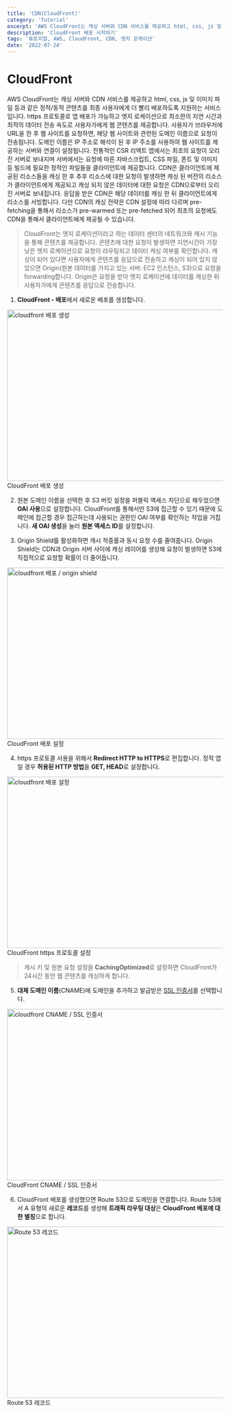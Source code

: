 ```yaml
---
title: 'CDN(CloudFront)'
category: 'Tutorial'
excerpt: 'AWS CloudFront는 캐싱 서버와 CDN 서비스를 제공하고 html, css, js 및 이미지 파일 등과 같은 정적/동적 콘텐츠를 최종 사용자에게 더 빨리 배포하도록 지원하는 서비스입니다.'
description: 'CloudFront 배포 시작하기'
tags: '튜토리얼, AWS, CloudFront, CDN, 엣지 로케이션'
date: '2022-07-24'
---
```


# CloudFront

AWS CloudFront는 캐싱 서버와 CDN 서비스를 제공하고 html, css, js 및 이미지 파일 등과 같은 정적/동적 콘텐츠를 최종 사용자에게 더 빨리 배포하도록 지원하는 서비스입니다. https 프로토콜로 앱 배포가 가능하고 엣지 로케이션으로 최소한의 지연 시간과 최적의 데이터 전송 속도로 사용자가에게 웹 콘텐츠를 제공합니다. 사용자가 브라우저에 URL을 한 후 웹 사이트를 요청하면, 해당 웹 사이트와 관련된 도메인 이름으로 요청이 전송됩니다. 도메인 이름은 IP 주소로 해석이 된 후 IP 주소를 사용하여 웹 사이트를 제공하는 서버와 연결이 설정됩니다. 전통적인 CSR 리액트 앱에서는 최초의 요청이 오리진 서버로 보내지며 서버에서는 요청에 따른 자바스크립트, CSS 파일, 폰트 및 이미지 등 빌드에 필요한 정적인 파일들을 클라이언트에 제공합니다. CDN은 클라이언트에 제공된 리소스들을 캐싱 한 후 추후 리소스에 대한 요청이 발생하면 캐싱 된 버전의 리소스가 클라이언트에게 제공되고 캐싱 되지 않은 데이터에 대한 요청은 CDN으로부터 오리진 서버로 보내집니다. 응답을 받은 CDN은 해당 데이터를 캐싱 한 뒤 클라이언트에게 리소스를 서빙합니다. 다만 CDN의 캐싱 전략은 CDN 설정에 따라 다르며 pre-fetching을 통해서 리소스가 pre-warmed 또는 pre-fetched 되어 최초의 요청에도 CDN을 통해서 클라이언트에게 제공될 수 있습니다.

>CloudFront는 엣지 로케이션이라고 하는 데이터 센터의 네트워크와 캐시 기능을 통해 콘텐츠를 제공합니다. 콘텐츠에 대한 요청이 발생하면 지연시간이 가장 낮은 엣지 로케이션으로 요청이 라우팅되고 데이터 캐싱 여부를 확인합니다. 캐싱이 되어 있다면 사용자에게 콘텐츠를 응답으로 전송하고 캐싱이 되어 있지 않았으면 Origin(원본 데이터를 가지고 있는 서버: EC2 인스턴스, S3)으로 요청을 forwarding합니다. Origin은 요청을 받아 엣지 로케이션에 데이터를 캐싱한 뒤 사용자가에게 콘텐츠를 응답으로 전송합니다.

1. **CloudFront - 배포**에서 새로운 배포를 생성합니다.

<img src="/assets/markdown-image/Tutorial-AWS-CDN(cloudfront)/cloudfront1.png" alt="cloudfront 배포 생성" width="850" height="400">
<span>CloudFront 배포 생성</span>

2. 원본 도메인 이름을 선택한 후 S3 버킷 설정을 퍼블릭 액세스 차단으로 해두었으면 **OAI 사용**으로 설정합니다. CloudFront를 통해서만 S3에 접근할 수 있기 때문에 도메인에 접근할 경우 접근하는데 사용되는 권한인 OAI 여부를 확인하는 작업을 거칩니다. **새 OAI 생성**을 눌러 **원본 액세스 ID**를 설정합니다.

3. Origin Shield를 활성화하면 캐시 적중률과 동시 요청 수를 줄여줍니다. Origin Shield는 CDN과 Origin 서버 사이에 캐싱 레이어를 생성해 요청이 발생하면 S3에 직접적으로 요청할 확률이 더 줄어듭니다.

<img src="/assets/markdown-image/Tutorial-AWS-CDN(cloudfront)/cloudfront2.png" alt="cloudfront 배포 / origin shield" width="550" height="400">
<span>CloudFront 배포 설정</span>

4. https 프로토콜 사용을 위해서 **Redirect HTTP to HTTPS**로 편집합니다. 정적 앱일 경우 **허용된 HTTP 방법**을 **GET, HEAD**로 설정합니다.

<img src="/assets/markdown-image/Tutorial-AWS-CDN(cloudfront)/cloudfront3.png" alt="cloudfront 배포 설정" width="550" height="400">
<span>CloudFront https 프로토콜 설정</span>

>캐시 키 및 원본 요청 설정을 **CachingOptimized**로 설정하면 CloudFront가 24시간 동안 웹 콘텐츠를 캐싱하게 합니다.

5. **대체 도메인 이름**(CNAME)에 도메인을 추가하고 발급받은 <a href="https://us-east-1.console.aws.amazon.com/acm/home?region=us-east-1#/certificates/request/public" target="_blank">SSL 인증서</a>를 선택합니다.

<img src="/assets/markdown-image/Tutorial-AWS-CDN(cloudfront)/cloudfront4.png" alt="cloudfront CNAME / SSL 인증서" width="550" height="400">
<span>CloudFront CNAME / SSL 인증서</span>

6. CloudFront 배포를 생성했으면 Route 53으로 도메인을 연결합니다. Route 53에서 A 유형의 새로운 **레코드**를 생성해 **트래픽 라우팅 대상**은 **CloudFront 배포에 대한 별칭**으로 합니다.

<img src="/assets/markdown-image/Tutorial-AWS-CDN(cloudfront)/cloudfront5.png" alt="Route 53 레코드" width="550" height="400">
<span>Route 53 레코드</span>
